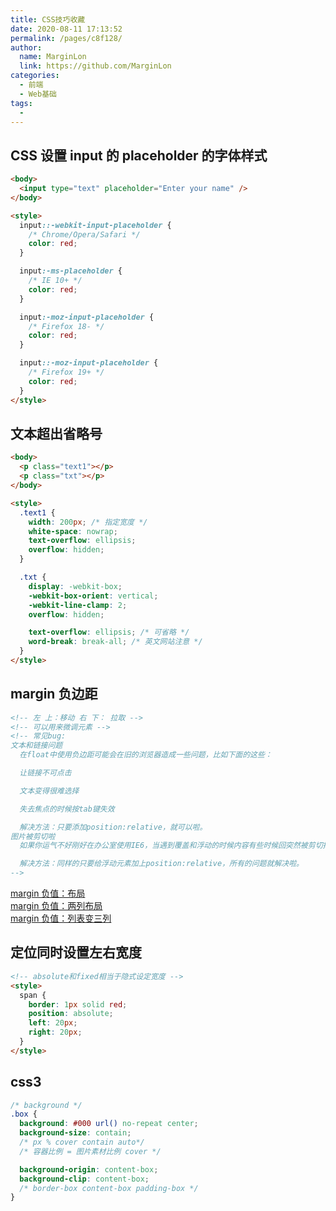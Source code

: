 ```yaml
---
title: CSS技巧收藏
date: 2020-08-11 17:13:52
permalink: /pages/c8f128/
author:
  name: MarginLon
  link: https://github.com/MarginLon
categories:
  - 前端
  - Web基础
tags:
  -
---
```


## CSS 设置 input 的 placeholder 的字体样式

```html
<body>
  <input type="text" placeholder="Enter your name" />
</body>

<style>
  input::-webkit-input-placeholder {
    /* Chrome/Opera/Safari */
    color: red;
  }

  input:-ms-placeholder {
    /* IE 10+ */
    color: red;
  }

  input:-moz-input-placeholder {
    /* Firefox 18- */
    color: red;
  }

  input::-moz-input-placeholder {
    /* Firefox 19+ */
    color: red;
  }
</style>
```

## 文本超出省略号

```html
<body>
  <p class="text1"></p>
  <p class="txt"></p>
</body>

<style>
  .text1 {
    width: 200px; /* 指定宽度 */
    white-space: nowrap;
    text-overflow: ellipsis;
    overflow: hidden;
  }

  .txt {
    display: -webkit-box;
    -webkit-box-orient: vertical;
    -webkit-line-clamp: 2;
    overflow: hidden;

    text-overflow: ellipsis; /* 可省略 */
    word-break: break-all; /* 英文网站注意 */
  }
</style>
```

## margin 负边距

```html
<!-- 左 上：移动 右 下： 拉取 -->
<!-- 可以用来微调元素 -->
<!-- 常见bug:
文本和链接问题
  在float中使用负边距可能会在旧的浏览器造成一些问题，比如下面的这些：

  让链接不可点击

  文本变得很难选择

  失去焦点的时候按tab键失效

  解决方法：只要添加position:relative，就可以啦。
图片被剪切啦
  如果你运气不好刚好在办公室使用IE6，当遇到覆盖和浮动的时候内容有些时候回突然被剪切掉。

  解决方法：同样的只要给浮动元素加上position:relative，所有的问题就解决啦。
-->
```

[margin 负值：布局](https://code.juejin.cn/pen/7177193354956898361)  
[margin 负值：两列布局](https://code.juejin.cn/pen/7174322176433061896)  
[margin 负值：列表变三列](https://code.juejin.cn/pen/7179783916671205387)

## 定位同时设置左右宽度

```html
<!-- absolute和fixed相当于隐式设定宽度 -->
<style>
  span {
    border: 1px solid red;
    position: absolute;
    left: 20px;
    right: 20px;
  }
</style>
```

## css3

```css
/* background */
.box {
  background: #000 url() no-repeat center;
  background-size: contain;
  /* px % cover contain auto*/
  /* 容器比例 = 图片素材比例 cover */

  background-origin: content-box;
  background-clip: content-box;
  /* border-box content-box padding-box */
}
```
